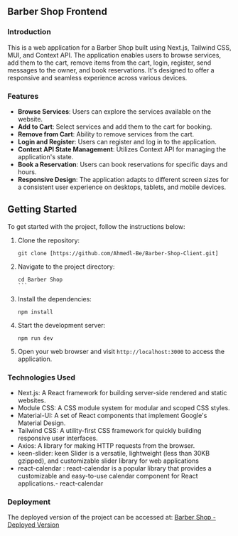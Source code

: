 ## Barber Shop Frontend

### Introduction
This is a web application for a Barber Shop built using Next.js, Tailwind CSS, MUI, and Context API. The application enables users to browse services, add them to the cart, remove items from the cart, login, register, send messages to the owner, and book reservations. It's designed to offer a responsive and seamless experience across various devices.

### Features
- **Browse Services**: Users can explore the services available on the website.
- **Add to Cart**: Select services and add them to the cart for booking.
- **Remove from Cart**: Ability to remove services from the cart.
- **Login and Register**: Users can register and log in to the application.
- **Context API State Management**: Utilizes Context API for managing the application's state.
- **Book a Reservation**: Users can book reservations for specific days and hours.
- **Responsive Design**: The application adapts to different screen sizes for a consistent user experience on desktops, tablets, and mobile devices.
## Getting Started

To get started with the project, follow the instructions below:

1. Clone the repository:
   ```
   git clone [https://github.com/Ahmedl-Be/Barber-Shop-Client.git]
   ```

2. Navigate to the project directory:
   `````
   cd Barber Shop
   ```

3. Install the dependencies:
   ````
   npm install
   ````

4. Start the development server:
   ````
   npm run dev
   ````

6. Open your web browser and visit `http://localhost:3000` to access the application.


### Technologies Used
- Next.js: A React framework for building server-side rendered and static websites.
- Module CSS: A CSS module system for modular and scoped CSS styles.
- Material-UI: A set of React components that implement Google's Material Design.
- Tailwind CSS: A utility-first CSS framework for quickly building responsive user interfaces.
- Axios: A library for making HTTP requests from the browser.
- keen-slider: keen Slider is a versatile, lightweight (less than 30KB gzipped), and customizable slider library for web applications
- react-calendar : react-calendar is a popular library that provides a customizable and easy-to-use calendar component for React applications.- react-calendar

### Deployment
The deployed version of the project can be accessed at: [Barber Shop - Deployed Version](https://barber-shop-inky-theta.vercel.app/)
